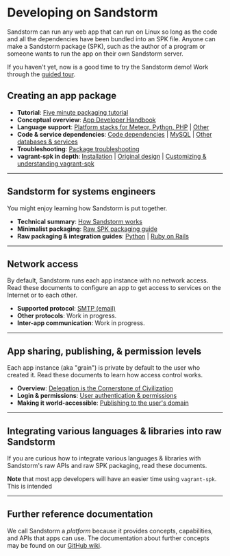 # Developing on Sandstorm

Sandstorm can run any web app that can run on Linux so long as the
code and all the dependencies have been bundled into an SPK file.
Anyone can make a Sandstorm package (SPK), such as the author of a
program or someone wants to run the app on their own Sandstorm
server.

If you haven't yet, now is a good time to try the Sandstorm demo!
Work through the [guided tour](guided-tour.md).


## Creating an app package

* **Tutorial**: [Five minute packaging tutorial](vagrant-spk/packaging-tutorial.md)
* **Conceptual overview**: [App Developer Handbook](https://github.com/sandstorm-io/sandstorm/wiki/Sandstorm-App-Developer-Handbook)
* **Language support**: [Platform stacks for Meteor, Python, PHP](vagrant-spk/platform-stacks.md) | [Other](vagrant-spk/platform-stacks.md#diy-platform-stack)
* **Code & service dependencies**: [Code dependencies](vagrant-spk/code-dependencies.md) | [MySQL](vagrant-spk/services.md#mysql) | [Other databases & services](vagrant-spk/services.md#other-services)
* **Troubleshooting**: [Package troubleshooting](developing/troubleshooting.md)
* **vagrant-spk in depth**: [Installation](vagrant-spk/installation.md) | [Original design](vagrant-spk/design.md) | [Customizing & understanding vagrant-spk](vagrant-spk/customizing.md)

<!--

Not written yet:

* **File storage & URLs**:  [Filesystem layout & permissions](developing/filesystem-layout.md) | [Static resources like CSS/JS]() | [Syncing URLs between grain-frame & address bar]()

* **SPK files**: [Publishing to the app list](packaging/app-list.md) | [SPK file size](packaging/file-size.md)

* **Troubleshooting**: [Troubleshooting](vagrant-spk/troubleshooting.md)

-->

---

## Sandstorm for systems engineers

You might enjoy learning how Sandstorm is put together.

* **Technical summary**: [How Sandstorm works](overview.md)
* **Minimalist packaging**: [Raw SPK packaging guide](developing/raw-packaging-guide.md)
* **Raw packaging & integration guides**: [Python](developing/raw-python.md) | [Ruby on Rails](developing/raw-ruby-on-rails.md)

---

## Network access

By default, Sandstorm runs each app instance with no network
access. Read these documents to configure an app to get access to
services on the Internet or to each other.

* **Supported protocol**: [SMTP (email)](developing/email-from-apps.md)
* **Other protocols**: Work in progress.
* **Inter-app communication**: Work in progress.

---

## App sharing, publishing, & permission levels

Each app instance (aka "grain") is private by default to the user who
created it. Read these documents to learn how access control works.

* **Overview**: [Delegation is the Cornerstone of Civilization](https://blog.sandstorm.io/news/2015-05-05-delegation-is-the-cornerstone-of-civilization.html)
* **Login & permissions**: [User authentication & permissions](developing/auth.md)
* **Making it world-accessible**: [Publishing to the user's domain](developing/web-publishing.md) <!-- | [API keys]() -->

---

## Integrating various languages & libraries into raw Sandstorm

If you are curious how to integrate various languages & libraries with
Sandstorm's raw APIs and raw SPK packaging, read these documents.

**Note** that most app developers will have an easier time using `vagrant-spk`. This is intended

---

## Further reference documentation

We call Sandstorm a _platform_ because it provides concepts,
capabilities, and APIs that apps can use. The documentation about
further concepts may be found on our [GitHub
wiki](http://github.com/sandstorm-io/sandstorm/wiki).
